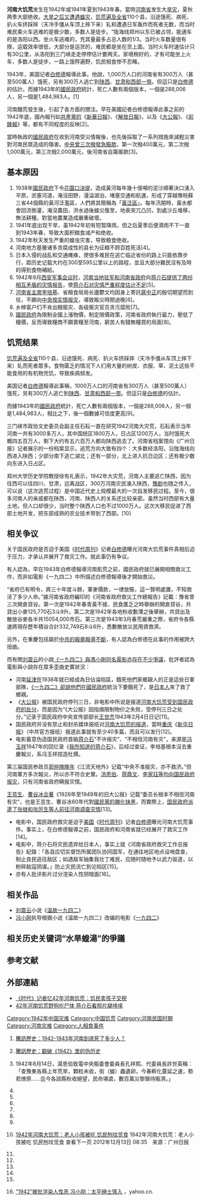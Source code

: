 **河南大饥荒**发生在1942年或1941年夏到1943年春。當時[河南省](../Page/河南省.md "wikilink")发生大[旱灾](https://zh.wikipedia.org/wiki/旱灾 "wikilink")，夏秋两季大部绝收。[大旱之后又遭遇](https://zh.wikipedia.org/wiki/大旱 "wikilink")[蝗灾](https://zh.wikipedia.org/wiki/蝗灾 "wikilink")，[饥荒遍及全省](https://zh.wikipedia.org/wiki/饥荒 "wikilink")110个县，沿途饿死、病死、扒火车挤踩摔（天冷手僵从车顶上摔下来）轧和遭遇日军轰炸而死者无数，而当时难民乘火车逃难的是极少数，多数人是徒步。“陇海线郑州以东已被占领，能通车的是洛阳以西。坐火车逃难的，充其量最多占总人数的1/3。当时火车数量很有限，运载效率很低，大部分是运货的，难民都是坐在货上面。当时火车时速估计只有30公里，从洛阳到三门峡走走停停估计要两天。家境稍好的，才有可能坐上火车，多数人是徒步，一路上饿殍遍野，饥民相食惨不忍睹。

1943年，美国记者[白修德](../Page/白修德.md "wikilink")報導此事。他說，1,000万人口的河南省有300万人（甚至500萬人）饿死，另有300万人逃亡到[陕西](https://zh.wikipedia.org/wiki/陕西 "wikilink")、[甘肃和西部一带](https://zh.wikipedia.org/wiki/甘肃 "wikilink")。但這只是[白修德](../Page/白修德.md "wikilink")的估計。而據1943年的[國民政府](../Page/國民政府.md "wikilink")統計，死亡人數有兩個版本，一個是288,006人，另一個是1,484,983人。\[1\]

河南饑荒發生後，引起了各方面的關注。早在美國記者白修德報導此事之前的1942年底，國內報刊如[共產黨的](https://zh.wikipedia.org/wiki/中國共產黨 "wikilink")《[新華日報](https://zh.wikipedia.org/wiki/新華日報 "wikilink")》、《[解放日報](https://zh.wikipedia.org/wiki/解放日報 "wikilink")》，以及《[大公報](https://zh.wikipedia.org/wiki/大公報 "wikilink")》、《[前鋒報](https://zh.wikipedia.org/wiki/前鋒報 "wikilink")》等，都有不同程度的反映\[2\]。

當時執政的[國民政府](../Page/國民政府.md "wikilink")在收到河南受災情報後，也先後採取了一系列措施來減輕災害對河南民眾造成的傷害。[中央曾三次撥發急賑款](../Page/國民政府.md "wikilink")，第一次撥400萬元，第二次撥1,000萬元，第三次撥2,000萬元，後河南省自籌赈款\[3\]。

## 基本原因

1.  1938年[國民政府](../Page/國民政府.md "wikilink")下令[花園口決堤](https://zh.wikipedia.org/wiki/花園口決堤 "wikilink")，造成黃河每年幾十億噸的泥沙順著決口湧入平原，淤塞河道，淹沒田野，漫溢湖泊，堵塞交通和航運，形成了穿越豫皖蘇三省44個縣的黃河泛濫區，人們將其簡稱為「[黃泛區](https://zh.wikipedia.org/wiki/黃泛區 "wikilink")」。每年汛期時，黃水都會回流倒灌，淹沒農田，洪水過後蝗災復至，地表突兀凸凹，到處沙丘堆移，無法耕種，對當地農業造成嚴重破壞。
2.  1941年底出现干旱，虽1942年初有短暂降雨，但之后夏季后便滴雨不下一直到1943年春，导致大面积粮食减产和绝收。
3.  1942年秋天发生严重的蝗虫灾害，导致粮食绝收。
4.  河南地方基層诸多贪腐成性的县长为征粮不顾百姓死活\[4\]。
5.  日本入侵的战乱和交通瘫痪，使很多难民在逃亡临近省份的路上只能依靠步行，距历史记载大约在300至595公里以上的路程，並且大部分難民沒有及時的得到食物補給。
6.  1942年9月[西安军事会议时](https://zh.wikipedia.org/wiki/西安 "wikilink")，[河南当地驻军和](https://zh.wikipedia.org/wiki/河南 "wikilink")[河南省](https://zh.wikipedia.org/wiki/河南 "wikilink")[政府](../Page/政府.md "wikilink")向[蒋介石提供了两份相互矛盾的灾情报告](https://zh.wikipedia.org/wiki/蒋介石 "wikilink")，使[蒋介石对灾情严重程度估计不足](https://zh.wikipedia.org/wiki/蒋介石 "wikilink")\[5\]。
7.  [河南省主席](https://zh.wikipedia.org/wiki/河南 "wikilink")[李培基](../Page/李培基.md "wikilink")、省粮食局局长廬鬱文均因身上寄託[蔣中正](../Page/蔣中正.md "wikilink")的殷切期望而到任，不願向[中央按实情报灾](../Page/國民政府.md "wikilink")，導致賑災時間過晚\[6\]。
8.  乡绅富户们不肯出粮赈灾、各级赈灾官员贪污腐败\[7\]。
9.  [國民政府](../Page/國民政府.md "wikilink")為限制全國上漲物價，制定限價政策，河南省政府執行最力，壓低了糧價，反而導致糧商不願賣糧至河南，窮苦人有錢無糧買的局面\[8\]。

## 饥荒结果

[饥荒遍及全省](https://zh.wikipedia.org/wiki/饥荒 "wikilink")110个县，沿途饿死、病死、扒火车挤踩摔（天冷手僵从车顶上摔下来）轧而死者眾多。食物匮乏的情况下人们用大量的树皮、衣服、草、泥土这些不能食用的有机物充饥，导致疾病频发。

美国记者[白修德](../Page/白修德.md "wikilink")報導此事稱，1000万人口的河南省有300万人（甚至500萬人）饿死，另有300万人逃亡到[陕西](https://zh.wikipedia.org/wiki/陕西 "wikilink")、[甘肃和西部一带](https://zh.wikipedia.org/wiki/甘肃 "wikilink")。但這只是[白修德](../Page/白修德.md "wikilink")的估計。

而據1943年的[國民政府](../Page/國民政府.md "wikilink")統計，死亡人數有兩個版本，一個是288,006人，另一個是1,484,983人，相比之下，後一個數據可信度更高\[9\]。

三门峡市政协文史委员会副主任石耘一直在研究1942河南大灾荒，石耘表示当年河南一共有3000多万人，其中国统区1800万人，日占区1200万人，当时饿死大概四五百万人，剩下大约有五六百万人都向陕西逃去了。河南省档案馆向《广州日报》记者展示的一份档案显示，逃荒方向大致有四个：大多数经洛阳，沿陇海线向西进入陕西；少部分南下逃亡湖北；还有一部分，北上进入抗日边区；还有极少数向东进入日占区。

郑州大学历史学院教授徐有礼表示，1942年大灾荒，河南人主要逃亡陕西，因为往西可以往四川、甘肃，远离战区，300万河南灾民涌入陕西，[豫剧](../Page/豫剧.md "wikilink")也随之传入，可以说（这次逃荒过程）是中国近代史上规模最大的一次自发移民过程。至今，很多河南人的亲戚都在陕西，河南、陕西人的关系还比较亲密。虽然当时西部有大量土地，但人口却很少，当时整个陕西人口也不过1000万人。这次大移民促进了西部土地开发，把东部成熟的农业技术带到了西部。\[10\]

## 相关争议

关于国民政府是否迫于美国《[时代周刊](https://zh.wikipedia.org/wiki/时代周刊 "wikilink")》记者[白修德](../Page/白修德.md "wikilink")曝光河南大饥荒事件真相后迫于压力，才承认并展开了救灾工作。就此事仍有争议。

有人認為，早在1943年白修德報導河南飢荒之前，國民政府就已展開相關救災工作，而非如電影《一九四二》中所描述白修德報導後才開始救災。

“省府已有明令，將三十年度斗餘，軍麥價款，一律放賑，這一賢明處置，不知救活了多少人命。”據河南省政府編印的《河南省政府救災工作總報告》記載：豫省曾三次開倉貸谷。第一次是1942年春青黃不接、民食匱乏之時舉辦的開倉貸谷，共貸出小麥125,770石3斗9升。第二次是1942年各地秋收歉薄之後舉辦，共貸出及散放谷麥各半共15054,000市石。第三次是1943年3月春荒嚴重之際，省府令各縣速將現存歷年積谷合計332,749石8斗6升，悉數散放災民用資救濟。

另外，在重慶包括屬於[中共的報章報導不斷](https://zh.wikipedia.org/wiki/中共 "wikilink")，有人認為白修德在此事的作用被誇大扭曲。

而有關[刘震云](../Page/刘震云.md "wikilink")的小說[《一九四二》與馮小剛同名電影亦存在不少爭議](../Page/一九四二.md "wikilink")，批評者認為電影與小說存在眾多歪曲史實狀況：

  - 河南[延津在](https://zh.wikipedia.org/wiki/延津 "wikilink")1938年就已經成為日佔淪陷區，餓死他們家鄉親人的正是這些日軍部隊，[《一九四二》卻說他們在](../Page/一九四二.md "wikilink")[國民政府](../Page/國民政府.md "wikilink")統治下要餓死了，是[日本人](../Page/日本人.md "wikilink")來了救了鄉親。
  - 《[大公报](../Page/大公报.md "wikilink")》被国民政府停刊三日，非电影中所说是报道[河南大饥荒受到国民政府的处分](https://zh.wikipedia.org/wiki/河南大饥荒 "wikilink")，而是因为“《大公报》因指摘限制物价之失败，受停刊三日之处分。”记录于国民政府中央宣传部部长[王世杰](https://zh.wikipedia.org/wiki/王世杰_\(中華民國\) "wikilink")1943年2月4日日记\[11\]。
  - 国民政府并没有禁止和封杀媒体报纸对[河南大饥荒的报道](https://zh.wikipedia.org/wiki/河南大饥荒 "wikilink")，當時[重庆](https://zh.wikipedia.org/wiki/重庆 "wikilink")《[新华日报](../Page/新华日报.md "wikilink")》（中共官方报纸）报道此事就有至少40多篇，而且可以发行\[12\]。
  - 电影蓄意伪造国民政府首脑[蒋介石](https://zh.wikipedia.org/wiki/蒋介石 "wikilink")“不许报灾”、“不相信河南有灾”，来源是[冯玉祥](../Page/冯玉祥.md "wikilink")1947年的回忆录《[我所知道的蒋介石](https://zh.wikipedia.org/wiki/我所知道的蒋介石 "wikilink")》，后经过查证，李培基根本沒去重慶報災，系冯玉祥捏造杜撰。

第三届国民参政员[郭仲隗晚年](https://zh.wikipedia.org/wiki/郭仲隗 "wikilink")《江流天地外》记载“中央不准报灾，亦不救济。”但河南軍方多次報災，所以亦不符合史實。[汤恩伯](https://zh.wikipedia.org/wiki/汤恩伯 "wikilink")、[蒋鼎文](https://zh.wikipedia.org/wiki/蒋鼎文 "wikilink")、[李家珏等均向国民政府报灾](https://zh.wikipedia.org/wiki/李家珏 "wikilink")，只有河南省政府瞒报灾情。

[王芸生](../Page/王芸生.md "wikilink")、[曹谷冰合著](https://zh.wikipedia.org/wiki/曹谷冰 "wikilink")《1926年至1949年的旧大公报》记载“委员长根本不相信河南有灾”，也是王芸生、曹谷冰60年代對[國民黨的醜化抹黑](https://zh.wikipedia.org/wiki/國民黨 "wikilink")，而實際上，[国民政府派遣了](https://zh.wikipedia.org/wiki/国民政府 "wikilink")[张继和](https://zh.wikipedia.org/wiki/张继_\(中華民國\) "wikilink")[张厉生等人前往河南调查灾情](https://zh.wikipedia.org/wiki/张厉生 "wikilink")\[13\]。

  - 电影中，国民政府救灾是迫于[美国](../Page/美国.md "wikilink")《[时代周刊](https://zh.wikipedia.org/wiki/时代周刊 "wikilink")》记者[白修德](../Page/白修德.md "wikilink")曝光河南大饥荒事件。事实上，在白修德報導之前，国民政府和河南省就已经展开了救灾工作\[14\]。
  - 电影中，蒋介石将灾民遗弃给日本人，事实上就《河南省政府救灾工作总报告》紀錄：「各县应切实督饬所属团队协同国军，在通往地区地点设哨盘查，制止良民逃往敌区；如遇敌军抽集我壮丁难民，应随时随地予以武力驱逐，以粉碎敌寇阴谋。」防止灾民流亡到沦陷区\[15\]。
  - 亦有人批评影片过分渲染人性阴暗面\[16\]。

## 相关作品

  - [刘震云](../Page/刘震云.md "wikilink")小说《[温故一九四二](https://zh.wikipedia.org/wiki/温故一九四二 "wikilink")》
  - [冯小刚](../Page/冯小刚.md "wikilink")执导根据小说《温故一九四二》改编的电影《[一九四二](../Page/一九四二.md "wikilink")》

## 相关历史关键词“水旱蝗湯”的爭議

## 参考文献

## 外部連結

  - [《时代》记者忆42年河南饥荒：饥民卖孩子交税](http://news.ifeng.com/history/zhongguojindaishi/detail_2012_05/19/14658043_0.shtml)
  - [42年河南饥荒野狗吃尸体 蒋介石看照片腿哆嗦](http://news.qq.com/a/20120424/000777.htm)

[Category:1942年中国灾难](https://zh.wikipedia.org/wiki/Category:1942年中国灾难 "wikilink")
[Category:中国饥荒](https://zh.wikipedia.org/wiki/Category:中国饥荒 "wikilink")
[Category:河南民国时期](https://zh.wikipedia.org/wiki/Category:河南民国时期 "wikilink")
[Category:河南灾难](https://zh.wikipedia.org/wiki/Category:河南灾难 "wikilink")
[Category:人相食事件](https://zh.wikipedia.org/wiki/Category:人相食事件 "wikilink")

1.  [騰訊歷史：1942-1943年河南到底死了多少人？](http://view.news.qq.com/zt2012/1942/index.htm)


2.  [騰訊歷史：戳破《1942》里的伪历史](http://view.news.qq.com/zt2012/1943wls/index.htm)


3.  1942年8月14日，湯恩伯致電中央賑委會委員長孔祥熙、代委員長許世英稱：「查豫東各縣上年荒旱，顆粒未收，街（蝗）蟲遺卵，今春孵化蔓延之速，勢若燎原……迄今各該縣秋收絕望，民命堪虞，數百萬災黎鵠待賑濟。」

4.

5.
6.
7.
8.
9.
10. [1942年河南大饥荒：老人小孩被吃
    饥民刨坟觅食](http://www.chinanews.com/cul/2012/12-13/4404039.shtml)
    1942年河南大饥荒：老人小孩被吃 饥民刨坟觅食 查看下一页 2012年12月13日 08:35　来源：广州日报

11.

12.
13.
14.
15.
16. [“1942”被批渲染人性恶
    冯小刚：太平绅士慎入](http://ent.cn.yahoo.com/ypen/20121214/1490674.html)
    ，yahoo.cn.